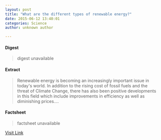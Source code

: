 ```yaml
---
layout: post
title: "What are the different types of renewable energy?"
date: 2015-06-12 13:40:01
categories: Science
author: unknown author

---
```



#### Digest
>digest unavailable

#### Extract
>Renewable energy is becoming an increasingly important issue in today's world. In addition to the rising cost of fossil fuels and the threat of Climate Change, there has also been positive developments in this field which include improvements in efficiency as well as diminishing prices....

#### Factsheet
>factsheet unavailable

[Visit Link](http://phys.org/news353315097.html)


